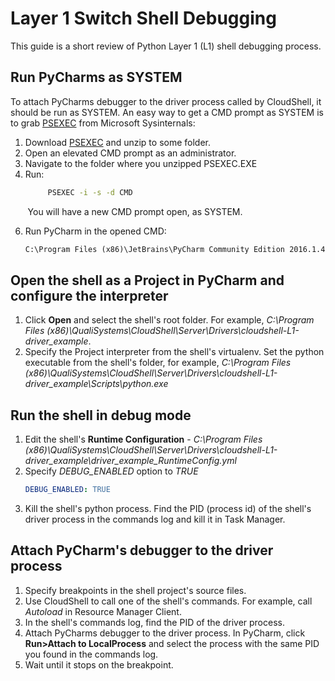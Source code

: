# Layer 1 Switch Shell Debugging

This guide is a short review of Python Layer 1 (L1) shell debugging process.


## Run PyCharms as SYSTEM
To attach PyCharms debugger to the driver process called by CloudShell, it should be run as SYSTEM.
An easy way to get a CMD prompt as SYSTEM is to grab [PSEXEC](https://docs.microsoft.com/en-us/sysinternals/downloads/psexec) from Microsoft Sysinternals:

1. Download [PSEXEC](https://docs.microsoft.com/en-us/sysinternals/downloads/psexec) and unzip to some folder.
2. Open an elevated CMD prompt as an administrator.
3. Navigate to the folder where you unzipped PSEXEC.EXE
4. Run:
    ```cmd
         PSEXEC -i -s -d CMD
    ```
&nbsp;&nbsp;&nbsp;&nbsp;&nbsp;&nbsp;&nbsp;You will have a new CMD prompt open, as SYSTEM.

6. Run PyCharm in the opened CMD:
    ```cmd
    C:\Program Files (x86)\JetBrains\PyCharm Community Edition 2016.1.4\bin\pycharm.exe
    ```

## Open the shell as a Project in PyCharm and configure the interpreter 
1. Click **Open** and select the shell's root folder. For example, *C:\Program Files (x86)\QualiSystems\CloudShell\Server\Drivers\cloudshell-L1-driver_example*.
2. Specify the Project interpreter from the shell's virtualenv. Set the python executable from the shell's folder, for example, *C:\Program Files (x86)\QualiSystems\CloudShell\Server\Drivers\cloudshell-L1-driver_example\Scripts\python.exe*


## Run the shell in debug mode
1. Edit the shell's **Runtime Configuration** - *C:\Program Files (x86)\QualiSystems\CloudShell\Server\Drivers\cloudshell-L1-driver_example\driver_example_RuntimeConfig.yml*
2. Specify *DEBUG_ENABLED* option to *TRUE*
    ```yaml
    DEBUG_ENABLED: TRUE
    ```
3. Kill the shell's python process. Find the PID (process id) of the shell's driver process in the commands log and kill it in Task Manager.

## Attach PyCharm's debugger to the driver process
1. Specify breakpoints in the shell project's source files.
2. Use CloudShell to call one of the shell's commands. For example, call *Autoload* in Resource Manager Client. 
3. In the shell's commands log, find the PID of the driver process.
4. Attach PyCharms debugger to the driver process. In PyCharm, click **Run>Attach to LocalProcess** and select the process with the same PID you found in the commands log.
5. Wait until it stops on the breakpoint.
